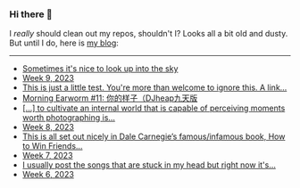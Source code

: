 ### Hi there 👋

I _really_ should clean out my repos, shouldn't I? Looks all a bit old and dusty. But until I do, here is [my blog](https://lostfocus.de/):

--- 

<!-- POST-LIST:START -->
- [Sometimes it&#39;s nice to look up into the sky](https://lostfocus.de/2023/03/07/231281/)
- [Week 9, 2023](https://lostfocus.de/2023/03/05/week-9-2023/)
- [This is just a little test. You&#39;re more than welcome to ignore this. A link…](https://lostfocus.de/2023/03/04/231275/)
- [Morning Earworm #11: 你的样子（DJheap九天版](https://lostfocus.de/2023/03/04/morning-earworm-11-%e4%bd%a0%e7%9a%84%e6%a0%b7%e5%ad%90%ef%bc%88djheap%e4%b9%9d%e5%a4%a9%e7%89%88/)
- [[…] to cultivate an internal world that is capable of perceiving moments worth photographing is…](https://lostfocus.de/2023/02/28/231264/)
- [Week 8, 2023](https://lostfocus.de/2023/02/26/week-8-2023/)
- [This is all set out nicely in Dale Carnegie’s famous/infamous book, How to Win Friends…](https://lostfocus.de/2023/02/23/231257/)
- [Week 7, 2023](https://lostfocus.de/2023/02/19/week-7-2023/)
- [I usually post the songs that are stuck in my head but right now it&#39;s…](https://lostfocus.de/2023/02/13/231246/)
- [Week 6, 2023](https://lostfocus.de/2023/02/12/week-6-2023/)
<!-- POST-LIST:END -->

<!--
**lostfocus/lostfocus** is a ✨ _special_ ✨ repository because its `README.md` (this file) appears on your GitHub profile.

Here are some ideas to get you started:

- 🔭 I’m currently working on ...
- 🌱 I’m currently learning ...
- 👯 I’m looking to collaborate on ...
- 🤔 I’m looking for help with ...
- 💬 Ask me about ...
- 📫 How to reach me: ...
- 😄 Pronouns: ...
- ⚡ Fun fact: ...
-->
